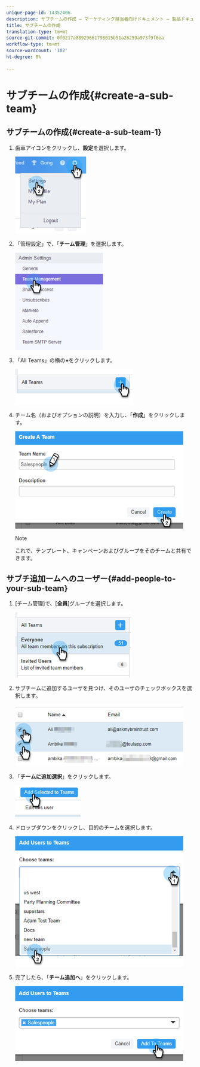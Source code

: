 ```yaml
---
unique-page-id: 14352406
description: サブチームの作成 — マーケティング担当者向けドキュメント — 製品ドキュメント
title: サブチームの作成
translation-type: tm+mt
source-git-commit: 0f0217a88929661798015b51a26259a973f9f6ea
workflow-type: tm+mt
source-wordcount: '102'
ht-degree: 0%

---
```



# サブチームの作成{#create-a-sub-team}

## サブチームの作成{#create-a-sub-team-1}

1. 歯車アイコンをクリックし、**設定**&#x200B;を選択します。

   ![](assets/one-1.png)

1. 「管理設定」で、「**チーム管理**」を選択します。

   ![](assets/two-1.png)

1. 「All Teams」の横の&#x200B;**+**&#x200B;をクリックします。

   ![](assets/three-1.png)

1. チーム名（およびオプションの説明）を入力し、「**作成**」をクリックします。

   ![](assets/four-1.png)

   >[!NOTE]
   >
   >これで、テンプレート、キャンペーンおよびグループをそのチームと共有できます。

## サブチ追加ームへのユーザー{#add-people-to-your-sub-team}

1. [チーム管理]で、[**全員**]グループを選択します。

   ![](assets/five-1.png)

1. サブチームに追加するユーザを見つけ、そのユーザのチェックボックスを選択します。

   ![](assets/six.png)

1. 「**チームに追加選択**」をクリックします。

   ![](assets/seven.png)

1. ドロップダウンをクリックし、目的のチームを選択します。

   ![](assets/eight.png)

1. 完了したら、「**チーム追加へ**」をクリックします。

   ![](assets/nine.png)
